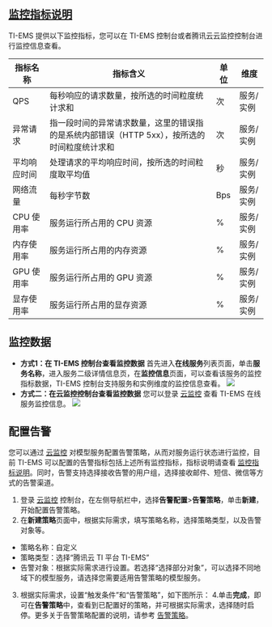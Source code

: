 ## [监控指标说明](id:spany)
TI-EMS 提供以下监控指标，您可以在 TI-EMS 控制台或者腾讯云云监控控制台进行监控信息查看。

| 指标名称 | 指标含义 |    单位|维度         |
| -------------------- | ------------- |---|---|
| QPS   | 每秒响应的请求数量，按所选的时间粒度统计求和 |次|服务/实例 | 
|异常请求|指一段时间的异常请求数量，这里的错误指的是系统内部错误（HTTP 5xx），按所选的时间粒度统计求和|次|服务/实例|
|平均响应时间|处理请求的平均响应时间，按所选的时间粒度取平均值|秒|服务/实例|
|网络流量|每秒字节数|Bps|服务/实例|
|CPU 使用率|服务运行所占用的 CPU 资源|%|服务/实例|
|内存使用率|服务运行所占用的内存资源|%|服务/实例|
|GPU 使用率|服务运行所占用的 GPU 资源|%|服务/实例|
|显存使用率|服务运行所占用的显存资源|%|服务/实例|

## 监控数据
- **方式1：在 TI-EMS 控制台查看监控数据**
首先进入**在线服务**列表页面，单击**服务名称**，进入服务二级详情信息页，在**监控信息**页面，可以查看该服务的监控指标数据，TI-EMS 控制台支持服务和实例维度的监控信息查看。
![](https://main.qcloudimg.com/raw/d6a682c4e1fb5f7290d308173d87b546.png)
- **方式二：在云监控控制台查看监控数据**
您可以登录 [云监控](https://console.cloud.tencent.com/monitor/product/tiems) 查看 TI-EMS 在线服务监控信息。
![](https://main.qcloudimg.com/raw/e3f3fa443109bd0a54102447cde72641.png)

## 配置告警
您可以通过 [云监控](https://console.cloud.tencent.com/monitor/policylist) 对模型服务配置告警策略，从而对服务运行状态进行监控，目前 TI-EMS 可以配置的告警指标包括上述所有监控指标，指标说明请查看 [监控指标说明](#spany)。同时，告警支持选择接收告警的用户组，选择接收邮件、短信、微信等方式的告警渠道。
1. 登录 [云监控](https://console.cloud.tencent.com/monitor/policylist) 控制台，在左侧导航栏中，选择**告警配置**>**告警策略**，单击**新建**，开始配置告警策略。
2. 在**新建策略**页面中，根据实际需求，填写策略名称，选择策略类型，以及告警对象等。
 - 策略名称：自定义
 - 策略类型：选择“腾讯云 TI 平台 TI-EMS”
 - 告警对象：根据实际需求进行设置。若选择“选择部分对象”，可以选择不同地域下的模型服务，请选择您需要适用告警策略的模型服务。
3. 根据实际需求，设置“触发条件”和“告警策略”，如下图所示： 
4.单击**完成**，即可在**告警策略**中，查看到已配置好的策略，并可根据实际需求，选择随时启停。更多关于告警策略配置的说明，请参考 [告警策略](https://cloud.tencent.com/document/product/248/6126)。



